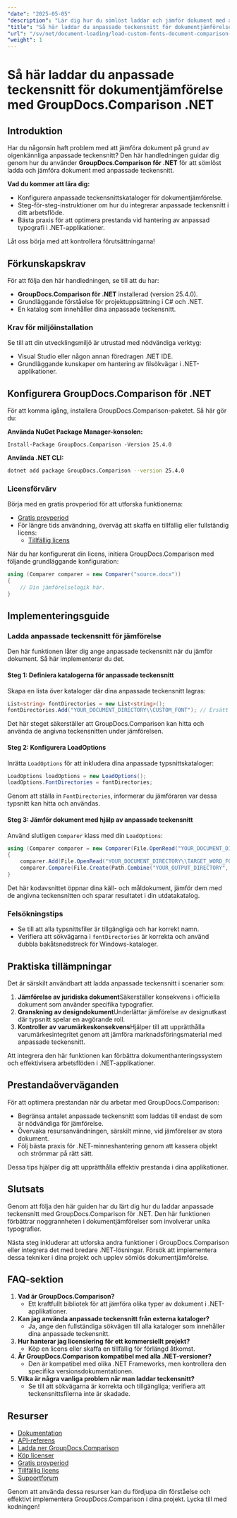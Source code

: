 ```yaml
---
"date": "2025-05-05"
"description": "Lär dig hur du sömlöst laddar och jämför dokument med anpassade teckensnitt med GroupDocs.Comparison för .NET. Följ steg-för-steg-instruktioner och bästa praxis."
"title": "Så här laddar du anpassade teckensnitt för dokumentjämförelse med GroupDocs.Comparison .NET"
"url": "/sv/net/document-loading/load-custom-fonts-document-comparison-groupdocs-net/"
"weight": 1
---
```


# Så här laddar du anpassade teckensnitt för dokumentjämförelse med GroupDocs.Comparison .NET

## Introduktion

Har du någonsin haft problem med att jämföra dokument på grund av oigenkännliga anpassade teckensnitt? Den här handledningen guidar dig genom hur du använder **GroupDocs.Comparison för .NET** för att sömlöst ladda och jämföra dokument med anpassade teckensnitt. 

**Vad du kommer att lära dig:**
- Konfigurera anpassade teckensnittskataloger för dokumentjämförelse.
- Steg-för-steg-instruktioner om hur du integrerar anpassade teckensnitt i ditt arbetsflöde.
- Bästa praxis för att optimera prestanda vid hantering av anpassad typografi i .NET-applikationer.

Låt oss börja med att kontrollera förutsättningarna!

## Förkunskapskrav

För att följa den här handledningen, se till att du har:

- **GroupDocs.Comparison för .NET** installerad (version 25.4.0).
- Grundläggande förståelse för projektuppsättning i C# och .NET.
- En katalog som innehåller dina anpassade teckensnitt.

### Krav för miljöinstallation
Se till att din utvecklingsmiljö är utrustad med nödvändiga verktyg:
- Visual Studio eller någon annan föredragen .NET IDE.
- Grundläggande kunskaper om hantering av filsökvägar i .NET-applikationer.

## Konfigurera GroupDocs.Comparison för .NET

För att komma igång, installera GroupDocs.Comparison-paketet. Så här gör du:

**Använda NuGet Package Manager-konsolen:**

```shell
Install-Package GroupDocs.Comparison -Version 25.4.0
```

**Använda .NET CLI:**

```bash
dotnet add package GroupDocs.Comparison --version 25.4.0
```

### Licensförvärv

Börja med en gratis provperiod för att utforska funktionerna:
- [Gratis provperiod](https://releases.groupdocs.com/comparison/net/)
- För längre tids användning, överväg att skaffa en tillfällig eller fullständig licens:
  - [Tillfällig licens](https://purchase.groupdocs.com/temporary-license/)

När du har konfigurerat din licens, initiera GroupDocs.Comparison med följande grundläggande konfiguration:

```csharp
using (Comparer comparer = new Comparer("source.docx"))
{
    // Din jämförelselogik här.
}
```

## Implementeringsguide

### Ladda anpassade teckensnitt för jämförelse

Den här funktionen låter dig ange anpassade teckensnitt när du jämför dokument. Så här implementerar du det.

#### Steg 1: Definiera katalogerna för anpassade teckensnitt

Skapa en lista över kataloger där dina anpassade teckensnitt lagras:

```csharp
List<string> fontDirectories = new List<string>();
fontDirectories.Add("YOUR_DOCUMENT_DIRECTORY\\CUSTOM_FONT"); // Ersätt med din anpassade teckensnittskatalogs sökväg.
```

Det här steget säkerställer att GroupDocs.Comparison kan hitta och använda de angivna teckensnitten under jämförelsen.

#### Steg 2: Konfigurera LoadOptions

Inrätta `LoadOptions` för att inkludera dina anpassade typsnittskataloger:

```csharp
LoadOptions loadOptions = new LoadOptions();
loadOptions.FontDirectories = fontDirectories;
```

Genom att ställa in `FontDirectories`, informerar du jämföraren var dessa typsnitt kan hitta och användas.

#### Steg 3: Jämför dokument med hjälp av anpassade teckensnitt

Använd slutligen `Comparer` klass med din `LoadOptions`:

```csharp
using (Comparer comparer = new Comparer(File.OpenRead("YOUR_DOCUMENT_DIRECTORY\\SOURCE_WORD_FONT"), loadOptions))
{
    comparer.Add(File.OpenRead("YOUR_DOCUMENT_DIRECTORY\\TARGET_WORD_FONT"));
    comparer.Compare(File.Create(Path.Combine("YOUR_OUTPUT_DIRECTORY", "RESULT_WORD_FONT")));
}
```

Det här kodavsnittet öppnar dina käll- och måldokument, jämför dem med de angivna teckensnitten och sparar resultatet i din utdatakatalog.

### Felsökningstips

- Se till att alla typsnittsfiler är tillgängliga och har korrekt namn.
- Verifiera att sökvägarna i `fontDirectories` är korrekta och använd dubbla bakåtsnedstreck för Windows-kataloger.

## Praktiska tillämpningar

Det är särskilt användbart att ladda anpassade teckensnitt i scenarier som:

1. **Jämförelse av juridiska dokument**Säkerställer konsekvens i officiella dokument som använder specifika typografier.
2. **Granskning av designdokument**Underlättar jämförelse av designutkast där typsnitt spelar en avgörande roll.
3. **Kontroller av varumärkeskonsekvens**Hjälper till att upprätthålla varumärkesintegritet genom att jämföra marknadsföringsmaterial med anpassade teckensnitt.

Att integrera den här funktionen kan förbättra dokumenthanteringssystem och effektivisera arbetsflöden i .NET-applikationer.

## Prestandaöverväganden

För att optimera prestandan när du arbetar med GroupDocs.Comparison:
- Begränsa antalet anpassade teckensnitt som laddas till endast de som är nödvändiga för jämförelse.
- Övervaka resursanvändningen, särskilt minne, vid jämförelser av stora dokument.
- Följ bästa praxis för .NET-minneshantering genom att kassera objekt och strömmar på rätt sätt.

Dessa tips hjälper dig att upprätthålla effektiv prestanda i dina applikationer.

## Slutsats

Genom att följa den här guiden har du lärt dig hur du laddar anpassade teckensnitt med GroupDocs.Comparison för .NET. Den här funktionen förbättrar noggrannheten i dokumentjämförelser som involverar unika typografier. 

Nästa steg inkluderar att utforska andra funktioner i GroupDocs.Comparison eller integrera det med bredare .NET-lösningar. Försök att implementera dessa tekniker i dina projekt och upplev sömlös dokumentjämförelse.

## FAQ-sektion

1. **Vad är GroupDocs.Comparison?**
   - Ett kraftfullt bibliotek för att jämföra olika typer av dokument i .NET-applikationer.
2. **Kan jag använda anpassade teckensnitt från externa kataloger?**
   - Ja, ange den fullständiga sökvägen till alla kataloger som innehåller dina anpassade teckensnitt.
3. **Hur hanterar jag licensiering för ett kommersiellt projekt?**
   - Köp en licens eller skaffa en tillfällig för förlängd åtkomst.
4. **Är GroupDocs.Comparison kompatibel med alla .NET-versioner?**
   - Den är kompatibel med olika .NET Frameworks, men kontrollera den specifika versionsdokumentationen.
5. **Vilka är några vanliga problem när man laddar teckensnitt?**
   - Se till att sökvägarna är korrekta och tillgängliga; verifiera att teckensnittsfilerna inte är skadade.

## Resurser
- [Dokumentation](https://docs.groupdocs.com/comparison/net/)
- [API-referens](https://reference.groupdocs.com/comparison/net/)
- [Ladda ner GroupDocs.Comparison](https://releases.groupdocs.com/comparison/net/)
- [Köp licenser](https://purchase.groupdocs.com/buy)
- [Gratis provperiod](https://releases.groupdocs.com/comparison/net/)
- [Tillfällig licens](https://purchase.groupdocs.com/temporary-license/)
- [Supportforum](https://forum.groupdocs.com/c/comparison/)

Genom att använda dessa resurser kan du fördjupa din förståelse och effektivt implementera GroupDocs.Comparison i dina projekt. Lycka till med kodningen!